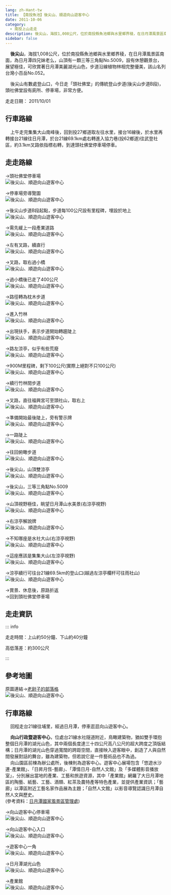```yaml
---
lang: zh-Hant-tw
title: 【南投魚池】後尖山、順遊向山遊客中心
date: 2011-10-06
category: 
  - 南投上山走走
description: 後尖山，海拔1,008公尺，位於南投縣魚池鄉與水里鄉界稜，在日月潭風景區南面，為日月潭四兄妹老么，山頂有一顆三等三角點No.5009，設有休憩觀景台，展望極佳，可欣賞著日月潭美麗湖光山色，步道沿線植物林相完整優美，該山名列台灣小百岳No.052。
sidebar: false
---
```


    **後尖山**，海拔1,008公尺，位於南投縣魚池鄉與水里鄉界稜，在日月潭風景區南面，為日月潭四兄妹老么，山頂有一顆三等三角點No.5009，設有休憩觀景台，展望極佳，可欣賞著日月潭美麗湖光山色，步道沿線植物林相完整優美，該山名列台灣小百岳No.052。  

<!-- more -->

    後尖山有數處登山口，今日走「頭社佛堂」的傳統登山步道(後尖山步道B段)，頭社佛堂設有廁所、停車場，非常方便。

走走日期： 2011/10/01

## 行車路線
    上午走完集集大山南峰後，回到投27鄉道取左往水里，接台16線後，於水里再轉接台21線往日月潭，於台21線69.1km處右轉進入協力巷(投62鄉道)往武登社區，約3.1km叉路依指標右轉，到達頭社佛堂停車場停車。

## 走走路線
→頭社佛堂停車場  
![後尖山、順遊向山遊客中心](https://1013399.github.io/image-4/234/199001917_l.jpg)

→停車場旁導覽圖  
![後尖山、順遊向山遊客中心](https://1013399.github.io/image-4/234/199001919_l.jpg)

→後尖山步道B段起點，步道每100公尺設有里程碑，埋設於地上  
![後尖山、順遊向山遊客中心](https://1013399.github.io/image-4/234/199001921_l.jpg)

→需先緩上一段產業道路  
![後尖山、順遊向山遊客中心](https://1013399.github.io/image-4/234/199001925_l.jpg)

→左有叉路，續直行  
![後尖山、順遊向山遊客中心](https://1013399.github.io/image-4/234/199001926_l.jpg)

→叉路，取右過小橋  
![後尖山、順遊向山遊客中心](https://1013399.github.io/image-4/234/199001930_l.jpg)

→過小橋後已走了400公尺  
![後尖山、順遊向山遊客中心](https://1013399.github.io/image-4/234/199001933_l.jpg)

→路徑轉為枕木步道  
![後尖山、順遊向山遊客中心](https://1013399.github.io/image-4/234/199001934_l.jpg)

→進入竹林  
![後尖山、順遊向山遊客中心](https://1013399.github.io/image-4/234/199001936_l.jpg)

→出現扶手，表示步道開始轉趨陡上  
![後尖山、順遊向山遊客中心](https://1013399.github.io/image-4/234/199001940_l.jpg)

→路左涼亭，似乎有些荒廢  
![後尖山、順遊向山遊客中心](https://1013399.github.io/image-4/234/199001942_l.jpg)

→900M里程碑，剩下100公尺(實際上絕對不只100公尺)  
![後尖山、順遊向山遊客中心](https://1013399.github.io/image-4/234/199001945_l.jpg)

→續行竹林間步道  
![後尖山、順遊向山遊客中心](https://1013399.github.io/image-4/234/199001947_l.jpg)

→叉路，直往福興宮可至頭社山，取右上  
![後尖山、順遊向山遊客中心](https://1013399.github.io/image-4/234/199001949_l.jpg)

→準備開始最後陡上，旁有警示牌  
![後尖山、順遊向山遊客中心](https://1013399.github.io/image-4/234/199001952_l.jpg)

→一路陡上  
![後尖山、順遊向山遊客中心](https://1013399.github.io/image-4/234/199001955_l.jpg)

→往回俯瞰步道  
![後尖山、順遊向山遊客中心](https://1013399.github.io/image-4/234/199001958_l.jpg)

→後尖山，山頂雙涼亭  
![後尖山、順遊向山遊客中心](https://1013399.github.io/image-4/234/199001965_l.jpg)

→後尖山，三等三角點No.5009  
![後尖山、順遊向山遊客中心](https://1013399.github.io/image-4/234/199001982_l.jpg)

→山頂視野極佳，眺望日月潭山水美景(右涼亭視野)  
![後尖山、順遊向山遊客中心](https://1013399.github.io/image-4/234/199001970_l.jpg)

→右涼亭解說牌  
![後尖山、順遊向山遊客中心](https://1013399.github.io/image-4/234/199001976_l.jpg)

→不知哪座是水社大山(右涼亭視野)  
![後尖山、順遊向山遊客中心](https://1013399.github.io/image-4/234/199002004_l.jpg)

→這座應該是集集大山(左涼亭視野)  
![後尖山、順遊向山遊客中心](https://1013399.github.io/image-4/234/199001995_l.jpg)

→涼亭續行可往台21線69.5km的登山口(越過左涼亭欄杆可往雨社山)  
![後尖山、順遊向山遊客中心](https://1013399.github.io/image-4/234/199001990_l.jpg)

→賞景、休息後，原路折返  
→回到頭社佛堂停車場  

## 走走資訊

::: info

走走時間：上山約50分鐘、下山約40分鐘  

高低落差：約300公尺  

:::

## 參考地圖
原圖連結→[老尉子的部落格](http://blog.xuite.net/laoweiz/blog/15849973)  
![後尖山、順遊向山遊客中心](https://1013399.github.io/image-4/234/199002045_l.jpg)

## 行車路線
    回程走台21線往埔里，經過日月潭，停車逛逛向山遊客中心。  
  
    **向山行政暨遊客中心**，位處台21線水社隧道附近，鳥瞰建築物，猶如雙手環抱整個日月潭的湖光山色，其中兩個長度達三十四公尺高八公尺的超大跨度之頂版結構；日月潭的湖光山色穿過寬闊的跨距空間，直接映入遊客眼中，創造了人與自然間發展對話的舞台，雖為建築物，但若說它是一件藝術品也不為過。  
    向山園區前棟為辦公處所，後棟則為遊客中心。遊客中心展場包含「悠遊水沙連-產業館」、「日昇月恆-藝廊」、「潭情日月-自然人文館」及「多媒體影音播放室」，分別展出當地的產業、工藝和旅遊資源，其中「產業館」網羅了大日月潭地區的陶藝、紙藝、工藝、酒類、紅茶及農特產等特色產業，並提供產業資訊；「藝廊」以潭區附近工藝名家作品展為主題；「自然人文館」以影音導覽認識日月潭自然人文與歷史。  
(參考資料：[日月潭國家風景區管理處](http://www.sunmoonlake.gov.tw/TW/03002187.aspx))   
  
→向山遊客中心停車場  
![後尖山、順遊向山遊客中心](https://1013399.github.io/image-4/234/199002010_l.jpg)

→向山遊客中心入口  
![後尖山、順遊向山遊客中心](https://1013399.github.io/image-4/234/199002016_l.jpg)

→遊客中心一角  
![後尖山、順遊向山遊客中心](https://1013399.github.io/image-4/234/199002023_l.jpg)

→日月潭湖光山色  
![後尖山、順遊向山遊客中心](https://1013399.github.io/image-4/234/199002027_l.jpg)

→產業館  
![後尖山、順遊向山遊客中心](https://1013399.github.io/image-4/234/199001915_l.jpg)